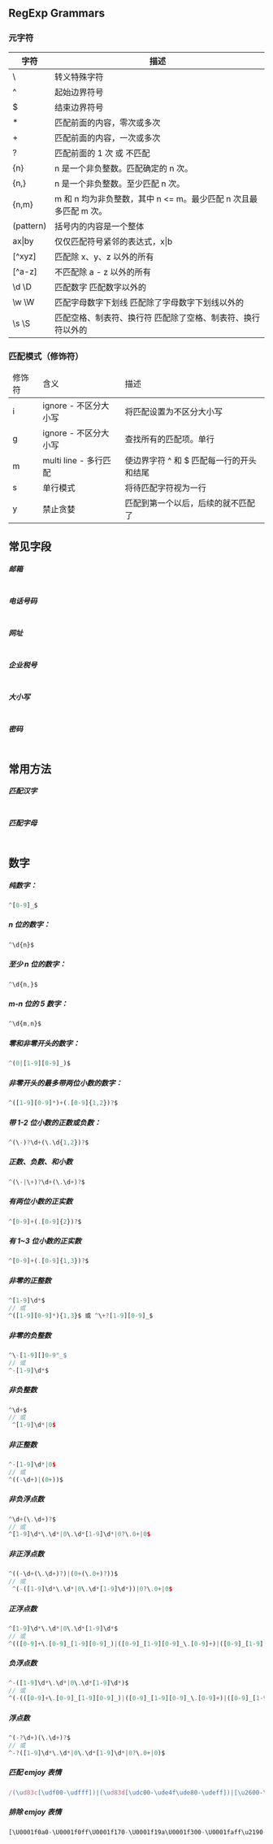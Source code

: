 ## RegExp Grammars

### 元字符

| 字符      | 描述                                                             |
| --------- | ---------------------------------------------------------------- |
| \         | 转义特殊字符                                                     |
| ^         | 起始边界符号                                                     |
| $         | 结束边界符号                                                     |
| \*        | 匹配前面的内容，零次或多次                                       |
| +         | 匹配前面的内容，一次或多次                                       |
| ?         | 匹配前面的 1 次 或 不匹配                                        |
| {n}       | n 是一个非负整数。匹配确定的 n 次。                              |
| {n,}      | n 是一个非负整数。至少匹配 n 次。                                |
| {n,m}     | m 和 n 均为非负整数，其中 n <= m。最少匹配 n 次且最多匹配 m 次。 |
| (pattern) | 括号内的内容是一个整体                                           |
| ax\|by    | 仅仅匹配符号紧邻的表达式，x\|b                                   |
| [^xyz]    | 匹配除 x、y、z 以外的所有                                        |
| [^a-z]    | 不匹配除 a - z 以外的所有                                        |
| \d \D     | 匹配数字 匹配数字以外的                                          |
| \w \W     | 匹配字母数字下划线 匹配除了字母数字下划线以外的                  |
| \s \S     | 匹配空格、制表符、换行符 匹配除了空格、制表符、换行符以外的      |

### 匹配模式（修饰符）

<table>
    <thead>
        <tr>
            <td>修饰符</td>
            <td>含义</td>
            <td>描述</td>
        </tr>
    </thead>
    <tbody>
        <tr>
            <td>i</td>
            <td>ignore - 不区分大小写</td>
            <td>将匹配设置为不区分大小写</td>
        </tr>
        <tr>
            <td>g</td>
            <td>ignore - 不区分大小写</td>
            <td>查找所有的匹配项。单行</td>
        </tr>
        <tr>
            <td>m</td>
            <td>multi line - 多行匹配</td>
            <td>使边界字符 ^ 和 $ 匹配每一行的开头和结尾</td>
        </tr>
        <tr>
            <td>s</td>
            <td>单行模式</td>
            <td>将待匹配字符视为一行</td>
        </tr>
         <tr>
            <td>y</td>
            <td>禁止贪婪</td>
            <td>匹配到第一个以后，后续的就不匹配了</td>
        </tr>
    </tbody>
</table>

## 常见字段

##### 邮箱

```javascript

```

##### 电话号码

```javascript

```

##### 网址

```javascript

```

##### 企业税号

```javascript

```

##### 大小写

```javascript

```

##### 密码

```javascript

```

## 常用方法

##### 匹配汉字

```javascript

```

##### 匹配字母

```

```

## 数字

##### 纯数字：

```javascript
^[0-9]_$
```

##### n 位的数字：

```javascript
^\d{n}$
```

##### 至少 n 位的数字：

```javascript
^\d{n,}$
```

##### m-n 位的 5 数字：

```javascript
^\d{m,n}$
```

##### 零和非零开头的数字：

```javascript
^(0|[1-9][0-9]_)$
```

##### 非零开头的最多带两位小数的数字：

```javascript
^([1-9][0-9]*)+(.[0-9]{1,2})?$
```

##### 带 1-2 位小数的正数或负数：

```javascript
^(\-)?\d+(\.\d{1,2})?$
```

##### 正数、负数、和小数

```javascript
^(\-|\+)?\d+(\.\d+)?$
```

##### 有两位小数的正实数

```javascript
^[0-9]+(.[0-9]{2})?$
```

##### 有 1~3 位小数的正实数

```javascript
^[0-9]+(.[0-9]{1,3})?$
```

##### 非零的正整数

```javascript
^[1-9]\d*$
// 或
^([1-9][0-9]*){1,3}$ 或 ^\+?[1-9][0-9]_$
```

##### 非零的负整数

```javascript
^\-[1-9][]0-9"_$
// 或
^-[1-9]\d*$
```

##### 非负整数

```javascript
^\d+$
// 或
 ^[1-9]\d*|0$
```

##### 非正整数

```javascript
^-[1-9]\d*|0$
// 或
^((-\d+)|(0+))$
```

##### 非负浮点数

```javascript
^\d+(\.\d+)?$
// 或
^[1-9]\d*\.\d*|0\.\d*[1-9]\d*|0?\.0+|0$
```

##### 非正浮点数

```javascript
^((-\d+(\.\d+)?)|(0+(\.0+)?))$
// 或
 ^(-([1-9]\d*\.\d*|0\.\d*[1-9]\d*))|0?\.0+|0$
```

##### 正浮点数

```javascript
^[1-9]\d*\.\d*|0\.\d*[1-9]\d*$
// 或
^(([0-9]+\.[0-9]_[1-9][0-9]_)|([0-9]_[1-9][0-9]_\.[0-9]+)|([0-9]_[1-9][0-9]_))$
```

##### 负浮点数

```javascript
^-([1-9]\d*\.\d*|0\.\d*[1-9]\d*)$
// 或
^(-(([0-9]+\.[0-9]_[1-9][0-9]_)|([0-9]_[1-9][0-9]_\.[0-9]+)|([0-9]_[1-9][0-9]_)))$
```

##### 浮点数

```javascript
^(-?\d+)(\.\d+)?$
// 或
^-?([1-9]\d*\.\d*|0\.\d*[1-9]\d*|0?\.0+|0)$
```

##### 匹配 emjoy 表情

```js
/(\ud83c[\udf00-\udfff])|(\ud83d[\udc00-\ude4f\ude80-\udeff])|[\u2600-\u2B55]/g;
```

##### 排除 emjoy 表情

```javascript
[\U0001f0a0-\U0001f0ff\U0001f170-\U0001f19a\U0001f300-\U0001faff\u2190-\u21FF\u2300-\u23FF\u2500-\u26FF\u2700-\u27BF\u27F0-\u27FF\u2900-\u297F\u2B00-\u2BFF]+
```
